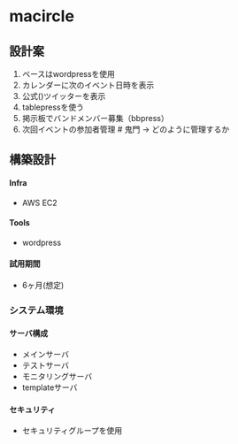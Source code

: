 # macircle
## 設計案
1. ベースはwordpressを使用
1. カレンダーに次のイベント日時を表示
1. 公式()ツイッターを表示
1. tablepressを使う
1. 掲示板でバンドメンバー募集（bbpress）
1. 次回イベントの参加者管理 # 鬼門
 → どのように管理するか

## 構築設計
#### Infra
 - AWS EC2

#### Tools
 - wordpress

#### 試用期間
 - 6ヶ月(想定)

### システム環境
#### サーバ構成
 - メインサーバ
 - テストサーバ
 - モニタリングサーバ
 - templateサーバ

#### セキュリティ
 - セキュリティグループを使用
 
